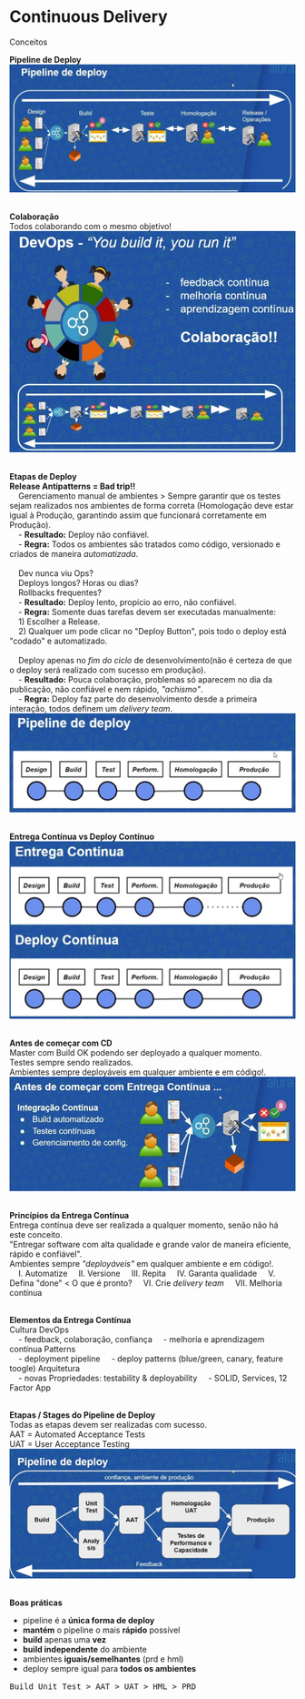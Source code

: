 # Continuous Delivery<br>
Conceitos<br>

**Pipeline de Deploy**<br>
<kbd>
    <img src="https://github.com/fabiokerber/CI_CD/blob/main/img/100120220920.JPG">
</kbd>
<br />
<br />

**Colaboração**<br>
Todos colaborando com o mesmo objetivo!<br>
<kbd>
    <img src="https://github.com/fabiokerber/CI_CD/blob/main/img/100120220925.JPG">
</kbd>
<br />
<br />

**Etapas de Deploy**<br>
**Release Antipatterns = Bad trip!!**<br>
&nbsp;&nbsp;&nbsp;&nbsp;Gerenciamento manual de ambientes > Sempre garantir que os testes sejam realizados nos ambientes de forma correta (Homologação deve estar igual à Produção, garantindo assim que funcionará corretamente em Produção).<br>
&nbsp;&nbsp;&nbsp;&nbsp;- **Resultado:** Deploy não confiável.<br>
&nbsp;&nbsp;&nbsp;&nbsp;- **Regra:** Todos os ambientes são tratados como código, versionado e criados de maneira *automatizada*.<br>
</br>
&nbsp;&nbsp;&nbsp;&nbsp;Dev nunca viu Ops?<br>
&nbsp;&nbsp;&nbsp;&nbsp;Deploys longos? Horas ou dias?<br>
&nbsp;&nbsp;&nbsp;&nbsp;Rollbacks frequentes?<br>
&nbsp;&nbsp;&nbsp;&nbsp;-  **Resultado:** Deploy lento, propício ao erro, não confiável.<br>
&nbsp;&nbsp;&nbsp;&nbsp;-  **Regra:** Somente duas tarefas devem ser executadas manualmente:<br> 
&nbsp;&nbsp;&nbsp;&nbsp;1) Escolher a Release.<br> 
&nbsp;&nbsp;&nbsp;&nbsp;2) Qualquer um pode clicar no "Deploy Button", pois todo o deploy está "codado" e automatizado.<br>
</br>
&nbsp;&nbsp;&nbsp;&nbsp;Deploy apenas no *fim do ciclo* de desenvolvimento(não é certeza de que o deploy será realizado com sucesso em produção).<br>
&nbsp;&nbsp;&nbsp;&nbsp;- **Resultado:** Pouca colaboração, problemas só aparecem no dia da publicação, não confiável e nem rápido, *"achismo"*.<br>
&nbsp;&nbsp;&nbsp;&nbsp;- **Regra:** Deploy faz parte do desenvolvimento desde a primeira interação, todos definem um *delivery team*.<br>
<kbd>
    <img src="https://github.com/fabiokerber/CI_CD/blob/main/img/100120220928.JPG">
</kbd>
<br />
<br />

**Entrega Contínua vs Deploy Contínuo**<br>
<kbd>
    <img src="https://github.com/fabiokerber/CI_CD/blob/main/img/100120221002.JPG">
</kbd>
<br />
<br />

**Antes de começar com CD**<br>
Master com Build OK podendo ser deployado a qualquer momento.<br>
Testes sempre sendo realizados.<br>
Ambientes sempre deployáveis em qualquer ambiente e em código!.<br>
<kbd>
    <img src="https://github.com/fabiokerber/CI_CD/blob/main/img/100120221041.JPG">
</kbd>
<br />
<br />

**Princípios da Entrega Contínua**<br>
Entrega contínua deve ser realizada a qualquer momento, senão não há este conceito.<br>
"Entregar software com alta qualidade e grande valor de maneira eficiente, rápido e confiável".<br>
Ambientes sempre *"deployáveis"* em qualquer ambiente e em código!.<br>
&nbsp;&nbsp;&nbsp;&nbsp;I. Automatize
&nbsp;&nbsp;&nbsp;&nbsp;II. Versione
&nbsp;&nbsp;&nbsp;&nbsp;III. Repita
&nbsp;&nbsp;&nbsp;&nbsp;IV. Garanta qualidade
&nbsp;&nbsp;&nbsp;&nbsp;V. Defina "done" < O que é pronto? 
&nbsp;&nbsp;&nbsp;&nbsp;VI. Crie *delivery team*
&nbsp;&nbsp;&nbsp;&nbsp;VII. Melhoria contínua
<br />
<br />

**Elementos da Entrega Contínua**<br>
Cultura DevOps<br>
&nbsp;&nbsp;&nbsp;&nbsp;- feedback, colaboração, confiança
&nbsp;&nbsp;&nbsp;&nbsp;- melhoria e aprendizagem contínua
Patterns<br>
&nbsp;&nbsp;&nbsp;&nbsp;- deployment pipeline
&nbsp;&nbsp;&nbsp;&nbsp;- deploy patterns (blue/green, canary, feature toogle)
Arquitetura<br>
&nbsp;&nbsp;&nbsp;&nbsp;- novas Propriedades: testability & deployability
&nbsp;&nbsp;&nbsp;&nbsp;- SOLID, Services, 12 Factor App
<br />
<br />

**Etapas / Stages do Pipeline de Deploy**<br>
Todas as etapas devem ser realizadas com sucesso.<br>
AAT = Automated Acceptance Tests<br>
UAT = User Acceptance Testing<br>
<kbd>
    <img src="https://github.com/fabiokerber/CI_CD/blob/main/img/100120221729.png">
</kbd>
<br />
<br />

**Boas práticas**<br>
- pipeline é a **única forma de deploy**<br>
- **mantém** o pipeline o mais **rápido** possível<br>
- **build** apenas uma **vez**<br>
- **build independente** do ambiente
- ambientes **iguais/semelhantes** (prd e hml)
- deploy sempre igual para **todos os ambientes**
<kbd>
    Build Unit Test > AAT > UAT > HML > PRD
</kbd>
<br />
<br />